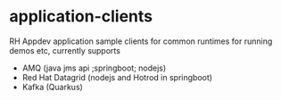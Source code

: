 # application-clients
RH Appdev application sample clients for common runtimes for running demos etc, currently supports

- AMQ (java jms api ;springboot; nodejs)
- Red Hat Datagrid (nodejs and Hotrod in springboot)
- Kafka (Quarkus)


